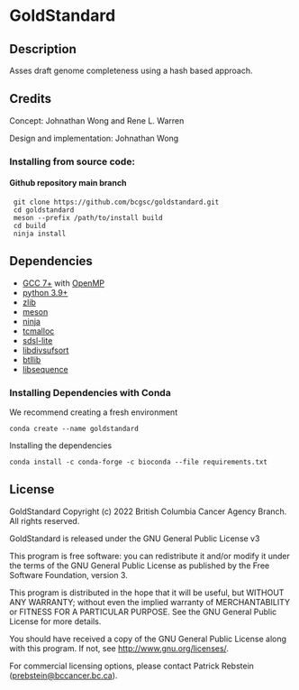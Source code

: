 # GoldStandard

## Description
Asses draft genome completeness using a hash based approach.


## Credits
Concept: Johnathan Wong and Rene L. Warren

Design and implementation: Johnathan Wong

### Installing from source code:

#### Github repository main branch
 ```
  git clone https://github.com/bcgsc/goldstandard.git
  cd goldstandard
  meson --prefix /path/to/install build
  cd build
  ninja install
 ```
## Dependencies
 * [GCC 7+](https://gcc.gnu.org/) with [OpenMP](https://www.openmp.org/)
 * [python 3.9+](https://www.python.org/)
 * [zlib](https://zlib.net/)
 * [meson](https://mesonbuild.com/Getting-meson.html)
 * [ninja](https://github.com/ninja-build/ninja/)
 * [tcmalloc](https://google.github.io/tcmalloc/quickstart.html)
 * [sdsl-lite](https://github.com/simongog/sdsl-lite)
 * [libdivsufsort](https://github.com/y-256/libdivsufsort)
 * [btllib](https://github.com/bcgsc/btllib)
 * [libsequence](https://github.com/molpopgen/libsequence)

### Installing Dependencies with Conda

We recommend creating a fresh environment
```
conda create --name goldstandard
```

Installing the dependencies
```
conda install -c conda-forge -c bioconda --file requirements.txt
```

## License
GoldStandard Copyright (c) 2022 British Columbia Cancer Agency Branch. All rights reserved.

GoldStandard is released under the GNU General Public License v3

This program is free software: you can redistribute it and/or modify it under the terms of the GNU General Public License as published by the Free Software Foundation, version 3.

This program is distributed in the hope that it will be useful, but WITHOUT ANY WARRANTY; without even the implied warranty of MERCHANTABILITY or FITNESS FOR A PARTICULAR PURPOSE. See the GNU General Public License for more details.

You should have received a copy of the GNU General Public License along with this program. If not, see http://www.gnu.org/licenses/.

For commercial licensing options, please contact Patrick Rebstein (prebstein@bccancer.bc.ca).
